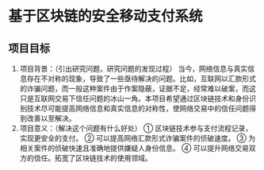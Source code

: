 # 基于区块链的安全移动支付系统

## 项目目标
1. 项目背景：（引出研究问题，研究问题的发现过程）
当今，网络信息与真实信息存在不对称的现象，导致了一些亟待解决的问题。比如，互联网以汇款形式的诈骗问题，而一般这种案件由于作案隐蔽，证据不足，经常难以破案，而这只是互联网交易下信任问题的冰山一角。本项目希望通过区块链技术和身份识别技术尽可能提高网络信息和真实信息的对称性，使网络交易中的信任问题得到改善以至解决。
2. 项目意义：（解决这个问题有什么好处）
① 区块链技术参与支付流程记录，实现更安全的支付。
② 可以提高网络汇款形式诈骗案件的侦破速度。
③ 为相关案件的侦破快速且准确地提供嫌疑人身份信息。
④ 可以提升网络交易双方的信任。拓宽了区块链技术的使用领域。
